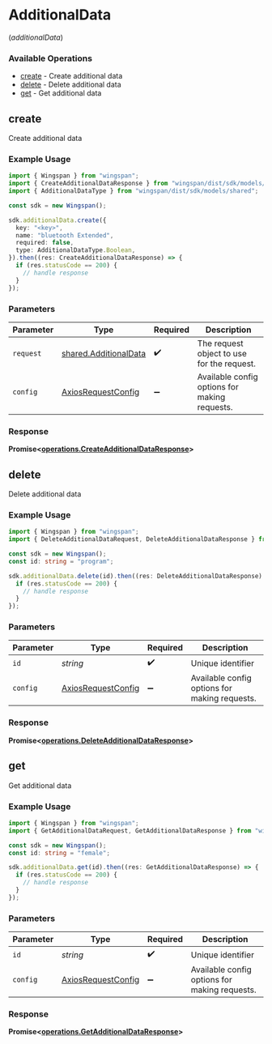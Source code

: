 # AdditionalData
(*additionalData*)

### Available Operations

* [create](#create) - Create additional data
* [delete](#delete) - Delete additional data
* [get](#get) - Get additional data

## create

Create additional data

### Example Usage

```typescript
import { Wingspan } from "wingspan";
import { CreateAdditionalDataResponse } from "wingspan/dist/sdk/models/operations";
import { AdditionalDataType } from "wingspan/dist/sdk/models/shared";

const sdk = new Wingspan();

sdk.additionalData.create({
  key: "<key>",
  name: "bluetooth Extended",
  required: false,
  type: AdditionalDataType.Boolean,
}).then((res: CreateAdditionalDataResponse) => {
  if (res.statusCode == 200) {
    // handle response
  }
});
```

### Parameters

| Parameter                                                      | Type                                                           | Required                                                       | Description                                                    |
| -------------------------------------------------------------- | -------------------------------------------------------------- | -------------------------------------------------------------- | -------------------------------------------------------------- |
| `request`                                                      | [shared.AdditionalData](../../models/shared/additionaldata.md) | :heavy_check_mark:                                             | The request object to use for the request.                     |
| `config`                                                       | [AxiosRequestConfig](https://axios-http.com/docs/req_config)   | :heavy_minus_sign:                                             | Available config options for making requests.                  |


### Response

**Promise<[operations.CreateAdditionalDataResponse](../../models/operations/createadditionaldataresponse.md)>**


## delete

Delete additional data

### Example Usage

```typescript
import { Wingspan } from "wingspan";
import { DeleteAdditionalDataRequest, DeleteAdditionalDataResponse } from "wingspan/dist/sdk/models/operations";

const sdk = new Wingspan();
const id: string = "program";

sdk.additionalData.delete(id).then((res: DeleteAdditionalDataResponse) => {
  if (res.statusCode == 200) {
    // handle response
  }
});
```

### Parameters

| Parameter                                                    | Type                                                         | Required                                                     | Description                                                  |
| ------------------------------------------------------------ | ------------------------------------------------------------ | ------------------------------------------------------------ | ------------------------------------------------------------ |
| `id`                                                         | *string*                                                     | :heavy_check_mark:                                           | Unique identifier                                            |
| `config`                                                     | [AxiosRequestConfig](https://axios-http.com/docs/req_config) | :heavy_minus_sign:                                           | Available config options for making requests.                |


### Response

**Promise<[operations.DeleteAdditionalDataResponse](../../models/operations/deleteadditionaldataresponse.md)>**


## get

Get additional data

### Example Usage

```typescript
import { Wingspan } from "wingspan";
import { GetAdditionalDataRequest, GetAdditionalDataResponse } from "wingspan/dist/sdk/models/operations";

const sdk = new Wingspan();
const id: string = "female";

sdk.additionalData.get(id).then((res: GetAdditionalDataResponse) => {
  if (res.statusCode == 200) {
    // handle response
  }
});
```

### Parameters

| Parameter                                                    | Type                                                         | Required                                                     | Description                                                  |
| ------------------------------------------------------------ | ------------------------------------------------------------ | ------------------------------------------------------------ | ------------------------------------------------------------ |
| `id`                                                         | *string*                                                     | :heavy_check_mark:                                           | Unique identifier                                            |
| `config`                                                     | [AxiosRequestConfig](https://axios-http.com/docs/req_config) | :heavy_minus_sign:                                           | Available config options for making requests.                |


### Response

**Promise<[operations.GetAdditionalDataResponse](../../models/operations/getadditionaldataresponse.md)>**

